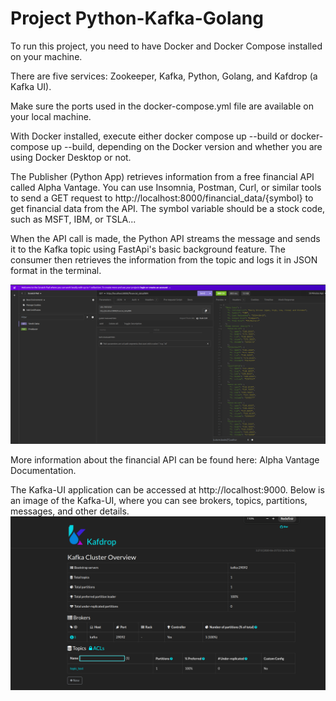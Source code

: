 # Project Python-Kafka-Golang

To run this project, you need to have Docker and Docker Compose installed on your machine.

There are five services: Zookeeper, Kafka, Python, Golang, and Kafdrop (a Kafka UI).

Make sure the ports used in the docker-compose.yml file are available on your local machine.

With Docker installed, execute either docker compose up --build or docker-compose up --build, depending on the Docker version and whether you are using Docker Desktop or not.

The Publisher (Python App) retrieves information from a free financial API called Alpha Vantage. You can use Insomnia, Postman, Curl, or similar tools to send a GET request to http://localhost:8000/financial_data/{symbol} to get financial data from the API. The symbol variable should be a stock code, such as MSFT, IBM, or TSLA...


When the API call is made, the Python API streams the message and sends it to the Kafka topic using FastApi's basic background feature. The consumer then retrieves the information from the topic and logs it in JSON format in the terminal.

![Alt text](image-1.png)

More information about the financial API can be found here: Alpha Vantage Documentation.

The Kafka-UI application can be accessed at http://localhost:9000. Below is an image of the Kafka-UI, where you can see brokers, topics, partitions, messages, and other details.
 ![Alt text](image.png)

